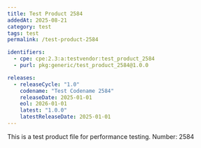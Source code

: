 ```yaml
---
title: Test Product 2584
addedAt: 2025-08-21
category: test
tags: test
permalink: /test-product-2584

identifiers:
  - cpe: cpe:2.3:a:testvendor:test_product_2584
  - purl: pkg:generic/test_product_2584@1.0.0

releases:
  - releaseCycle: "1.0"
    codename: "Test Codename 2584"
    releaseDate: 2025-01-01
    eol: 2026-01-01
    latest: "1.0.0"
    latestReleaseDate: 2025-01-01
---
```


This is a test product file for performance testing. Number: 2584
